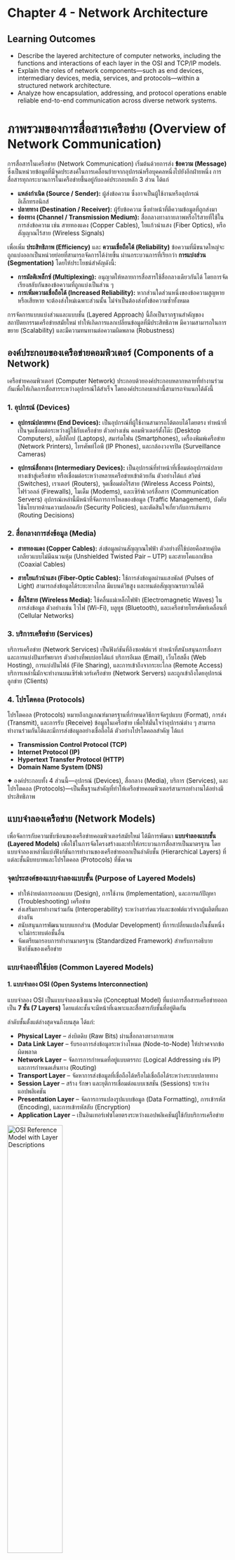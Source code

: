 # Chapter 4 - Network Architecture

## Learning Outcomes

* Describe the layered architecture of computer networks, including the functions and interactions of each layer in the OSI and TCP/IP models.
* Explain the roles of network components—such as end devices, intermediary devices, media, services, and protocols—within a structured network architecture.
* Analyze how encapsulation, addressing, and protocol operations enable reliable end-to-end communication across diverse network systems.


# ภาพรวมของการสื่อสารเครือข่าย (Overview of Network Communication)

การสื่อสารในเครือข่าย (Network Communication) เริ่มต้นด้วยการส่ง **ข้อความ (Message)** ซึ่งเป็นหน่วยข้อมูลที่มีจุดประสงค์ในการเคลื่อนย้ายจากอุปกรณ์หรือบุคคลหนึ่งไปยังอีกฝ่ายหนึ่ง การสื่อสารทุกกระบวนการในเครือข่ายขึ้นอยู่กับองค์ประกอบหลัก 3 ส่วน ได้แก่

* **แหล่งกำเนิด (Source / Sender):** ผู้ส่งข้อความ ซึ่งอาจเป็นผู้ใช้งานหรืออุปกรณ์อิเล็กทรอนิกส์
* **ปลายทาง (Destination / Receiver):** ผู้รับข้อความ ซึ่งทำหน้าที่ตีความข้อมูลที่ถูกส่งมา
* **ช่องทาง (Channel / Transmission Medium):** สื่อกลางทางกายภาพหรือไร้สายที่ใช้ในการส่งข้อความ เช่น สายทองแดง (Copper Cables), ใยแก้วนำแสง (Fiber Optics), หรือสัญญาณไร้สาย (Wireless Signals)

เพื่อเพิ่ม **ประสิทธิภาพ (Efficiency)** และ **ความเชื่อถือได้ (Reliability)** ข้อความที่มีขนาดใหญ่จะถูกแบ่งออกเป็นหน่วยย่อยที่สามารถจัดการได้ง่ายขึ้น ผ่านกระบวนการที่เรียกว่า **การแบ่งส่วน (Segmentation)** โดยให้ประโยชน์สำคัญดังนี้:

* **การมัลติเพล็กซ์ (Multiplexing):** อนุญาตให้หลายการสื่อสารใช้สื่อกลางเดียวกันได้ โดยการจัดเรียงสลับกันของข้อความที่ถูกแบ่งเป็นส่วน ๆ
* **การเพิ่มความเชื่อถือได้ (Increased Reliability):** หากส่วนใดส่วนหนึ่งของข้อความสูญหายหรือเสียหาย จะต้องส่งใหม่เฉพาะส่วนนั้น ไม่จำเป็นต้องส่งทั้งข้อความซ้ำทั้งหมด

การจัดการแบบแบ่งส่วนและแบบชั้น (Layered Approach) นี้ถือเป็นรากฐานสำคัญของสถาปัตยกรรมเครือข่ายสมัยใหม่ ทำให้เกิดการแลกเปลี่ยนข้อมูลที่มีประสิทธิภาพ มีความสามารถในการขยาย (Scalability) และมีความทนทานต่อความผิดพลาด (Robustness)


## องค์ประกอบของเครือข่ายคอมพิวเตอร์ (Components of a Network)

เครือข่ายคอมพิวเตอร์ (Computer Network) ประกอบด้วยองค์ประกอบหลากหลายที่ทำงานร่วมกันเพื่อให้เกิดการสื่อสารระหว่างอุปกรณ์ได้สำเร็จ โดยองค์ประกอบเหล่านี้สามารถจำแนกได้ดังนี้


### 1. อุปกรณ์ (Devices)

* **อุปกรณ์ปลายทาง (End Devices):**
  เป็นอุปกรณ์ที่ผู้ใช้งานสามารถโต้ตอบได้โดยตรง ทำหน้าที่เป็นจุดเชื่อมต่อระหว่างผู้ใช้กับเครือข่าย ตัวอย่างเช่น คอมพิวเตอร์ตั้งโต๊ะ (Desktop Computers), แล็ปท็อป (Laptops), สมาร์ตโฟน (Smartphones), เครื่องพิมพ์เครือข่าย (Network Printers), โทรศัพท์ไอพี (IP Phones), และกล้องวงจรปิด (Surveillance Cameras)

* **อุปกรณ์สื่อกลาง (Intermediary Devices):**
  เป็นอุปกรณ์ที่ทำหน้าที่เชื่อมต่ออุปกรณ์ปลายทางเข้าสู่เครือข่าย หรือเชื่อมต่อระหว่างหลายเครือข่ายเข้าด้วยกัน ตัวอย่างได้แก่ สวิตช์ (Switches), เราเตอร์ (Routers), จุดเชื่อมต่อไร้สาย (Wireless Access Points), ไฟร์วอลล์ (Firewalls), โมเด็ม (Modems), และเซิร์ฟเวอร์สื่อสาร (Communication Servers)
  อุปกรณ์เหล่านี้มีหน้าที่จัดการการไหลของข้อมูล (Traffic Management), บังคับใช้นโยบายด้านความปลอดภัย (Security Policies), และตัดสินใจเกี่ยวกับการเส้นทาง (Routing Decisions)

### 2. สื่อกลางการส่งข้อมูล (Media)

* **สายทองแดง (Copper Cables):**
  ส่งข้อมูลผ่านสัญญาณไฟฟ้า ตัวอย่างที่ใช้บ่อยคือสายคู่บิดเกลียวแบบไม่มีฉนวนหุ้ม (Unshielded Twisted Pair – UTP) และสายโคแอกเชียล (Coaxial Cables)

* **สายใยแก้วนำแสง (Fiber-Optic Cables):**
  ใช้การส่งข้อมูลผ่านแสงพัลส์ (Pulses of Light) สามารถส่งข้อมูลได้ระยะทางไกล มีแบนด์วิธสูง และทนต่อสัญญาณรบกวนได้ดี

* **สื่อไร้สาย (Wireless Media):**
  ใช้คลื่นแม่เหล็กไฟฟ้า (Electromagnetic Waves) ในการส่งข้อมูล ตัวอย่างเช่น ไวไฟ (Wi-Fi), บลูทูธ (Bluetooth), และเครือข่ายโทรศัพท์เคลื่อนที่ (Cellular Networks)

### 3. บริการเครือข่าย (Services)

บริการเครือข่าย (Network Services) เป็นฟังก์ชันที่อิงซอฟต์แวร์ ทำหน้าที่สนับสนุนการสื่อสารและการแบ่งปันทรัพยากร ตัวอย่างที่พบบ่อยได้แก่ บริการอีเมล (Email), เว็บโฮสติ้ง (Web Hosting), การแบ่งปันไฟล์ (File Sharing), และการเข้าถึงจากระยะไกล (Remote Access)
บริการเหล่านี้มักจะทำงานบนเซิร์ฟเวอร์เครือข่าย (Network Servers) และถูกเข้าถึงโดยอุปกรณ์ลูกข่าย (Clients)

### 4. โปรโตคอล (Protocols)

โปรโตคอล (Protocols) หมายถึงกฎเกณฑ์มาตรฐานที่กำหนดวิธีการจัดรูปแบบ (Format), การส่ง (Transmit), และการรับ (Receive) ข้อมูลในเครือข่าย เพื่อให้มั่นใจว่าอุปกรณ์ต่าง ๆ สามารถทำงานร่วมกันได้และมีการส่งข้อมูลอย่างเชื่อถือได้ ตัวอย่างโปรโตคอลสำคัญ ได้แก่

* **Transmission Control Protocol (TCP)**
* **Internet Protocol (IP)**
* **Hypertext Transfer Protocol (HTTP)**
* **Domain Name System (DNS)**


✦ องค์ประกอบทั้ง 4 ส่วนนี้—อุปกรณ์ (Devices), สื่อกลาง (Media), บริการ (Services), และโปรโตคอล (Protocols)—เป็นพื้นฐานสำคัญที่ทำให้เครือข่ายคอมพิวเตอร์สามารถทำงานได้อย่างมีประสิทธิภาพ

## แบบจำลองเครือข่าย (Network Models)

เพื่อจัดการกับความซับซ้อนของเครือข่ายคอมพิวเตอร์สมัยใหม่ ได้มีการพัฒนา **แบบจำลองแบบชั้น (Layered Models)** เพื่อใช้ในการจัดโครงสร้างและทำให้กระบวนการสื่อสารเป็นมาตรฐาน โดยแบบจำลองเหล่านี้แบ่งฟังก์ชันการทำงานของเครือข่ายออกเป็นลำดับชั้น (Hierarchical Layers) ที่แต่ละชั้นมีบทบาทและโปรโตคอล (Protocols) ที่ชัดเจน

### จุดประสงค์ของแบบจำลองแบบชั้น (Purpose of Layered Models)

* ทำให้ง่ายต่อการออกแบบ (Design), การใช้งาน (Implementation), และการแก้ปัญหา (Troubleshooting) เครือข่าย
* ส่งเสริมการทำงานร่วมกัน (Interoperability) ระหว่างฮาร์ดแวร์และซอฟต์แวร์จากผู้ผลิตที่แตกต่างกัน
* สนับสนุนการพัฒนาแบบแยกส่วน (Modular Development) ที่การเปลี่ยนแปลงในชั้นหนึ่งจะไม่กระทบต่อชั้นอื่น
* จัดเตรียมกรอบการทำงานมาตรฐาน (Standardized Framework) สำหรับการอธิบายฟังก์ชันของเครือข่าย


### แบบจำลองที่ใช้บ่อย (Common Layered Models)

#### 1. แบบจำลอง OSI (Open Systems Interconnection)

แบบจำลอง OSI เป็นแบบจำลองเชิงแนวคิด (Conceptual Model) ที่แบ่งการสื่อสารเครือข่ายออกเป็น **7 ชั้น (7 Layers)** โดยแต่ละชั้นจะมีหน้าที่เฉพาะและสื่อสารกับชั้นที่อยู่ติดกัน

ลำดับชั้นตั้งแต่ล่างสุดจนถึงบนสุด ได้แก่:

* **Physical Layer** – ส่งบิตดิบ (Raw Bits) ผ่านสื่อกลางทางกายภาพ
* **Data Link Layer** – รับรองการส่งข้อมูลระหว่างโหนด (Node-to-Node) ให้ปราศจากข้อผิดพลาด
* **Network Layer** – จัดการการกำหนดที่อยู่แบบตรรกะ (Logical Addressing เช่น IP) และการกำหนดเส้นทาง (Routing)
* **Transport Layer** – จัดหาการส่งข้อมูลที่เชื่อถือได้หรือไม่เชื่อถือได้ระหว่างระบบปลายทาง
* **Session Layer** – สร้าง รักษา และยุติการเชื่อมต่อแบบเซสชัน (Sessions) ระหว่างแอปพลิเคชัน
* **Presentation Layer** – จัดการการแปลงรูปแบบข้อมูล (Data Formatting), การเข้ารหัส (Encoding), และการเข้ารหัสลับ (Encryption)
* **Application Layer** – เป็นอินเทอร์เฟซโดยตรงระหว่างแอปพลิเคชันผู้ใช้กับบริการเครือข่าย

<img src="figure/05/osi_model.png" 
     alt="OSI Reference Model with Layer Descriptions" 
     style="width:50%; height:auto;">


#### 2. แบบจำลอง TCP/IP (Transmission Control Protocol / Internet Protocol)

แบบจำลอง TCP/IP เป็นแบบจำลองที่ใช้จริงในสถาปัตยกรรมของโปรโตคอลสมัยใหม่ และเป็นรากฐานของอินเทอร์เน็ต โดยประกอบด้วย **4 ชั้น** ได้แก่:

* **Application Layer**
* **Transport Layer**
* **Internet Layer**
* **Network Access Layer**

### การเปรียบเทียบการแมปชั้น (OSI vs TCP/IP Layer Mapping)

* **Application Layer (TCP/IP)** สอดคล้องกับชั้น Application, Presentation, และ Session ของ OSI
* **Transport Layer** ตรงกันทั้งสองแบบจำลอง
* **Internet Layer (TCP/IP)** สอดคล้องกับ Network Layer ของ OSI
* **Network Access Layer (TCP/IP)** ครอบคลุม Data Link และ Physical Layers ของ OSI

### ประโยชน์ของการออกแบบแบบชั้น (Benefits of Layered Design)

* สนับสนุนการเชี่ยวชาญเฉพาะด้านของโปรโตคอล (Protocol Specialization)
* รองรับการทำงานผ่านอินเทอร์เฟซมาตรฐานระหว่างชั้น (Standardized Interfaces)
* ช่วยให้การแก้ปัญหาทำได้ง่ายขึ้น (Troubleshooting) และส่งเสริมการขยายตัวของเครือข่าย (Scalability)


✦ แบบจำลอง OSI และ TCP/IP ทำหน้าที่เป็นกรอบอ้างอิงที่สำคัญ นักวิชาการและผู้ปฏิบัติการเครือข่ายใช้เพื่อทำความเข้าใจ วิเคราะห์ และออกแบบระบบสื่อสารข้อมูล

## การห่อหุ้มข้อมูลและหน่วยข้อมูลตามโปรโตคอล (Encapsulation and Protocol Data Units: PDUs)

ในการสื่อสารเครือข่าย **การห่อหุ้มข้อมูล (Encapsulation)** คือกระบวนการเพิ่มข้อมูลควบคุมของโปรโตคอล (Protocol Control Information) ลงในข้อมูล (Data) เมื่อมันไหลลงมาตามชั้นต่าง ๆ ของสแต็กเครือข่าย (Network Stack) แต่ละชั้นจะเพิ่ม *ส่วนหัว (Header)* และบางครั้งอาจมี *ส่วนท้าย (Trailer)* เพื่อเตรียมข้อมูลให้สามารถส่งผ่านระบบเครือข่ายที่แตกต่างกันได้อย่างถูกต้อง

### ความหมายของการห่อหุ้ม (What is Encapsulation?)

* การห่อหุ้มเกิดขึ้นเมื่อข้อมูลไหลจาก **Application Layer** ลงไปยัง **Physical Layer**
* แต่ละชั้นจะเพิ่ม **Protocol Header** ของตนเอง จนเกิดเป็นหน่วยข้อมูลที่เรียกว่า **Protocol Data Unit (PDU)**
* ที่ปลายทาง จะมีการทำงานในทางกลับกันคือ **การคลี่ห่อ (Decapsulation)** เพื่อถอดส่วนหัวและสร้างข้อมูลต้นฉบับกลับคืนมา


### วัตถุประสงค์ของการห่อหุ้ม (Purpose of Encapsulation)

* เตรียมข้อมูลให้สามารถส่งได้ผ่านเครือข่ายที่แตกต่างกัน (Heterogeneous Networks)
* เพิ่มข้อมูลจำเป็น เช่น **Addressing, Error Checking, Sequencing, Delivery Instructions**
* ช่วยให้โปรโตคอลแต่ละชั้นสามารถทำงานได้อย่างอิสระ (Independent Protocol Operation)

### หน่วยข้อมูลตามชั้น OSI (Protocol Data Units by OSI Layer)

* **Application Layer**: *Data* – ข้อมูลที่สร้างโดยแอปพลิเคชันผู้ใช้
* **Transport Layer**: *Segment (TCP)* หรือ *Datagram (UDP)* – มีข้อมูลพอร์ต (Port Numbers), หมายเลขลำดับ (Sequence Numbers), และการตรวจสอบข้อผิดพลาด (Error Checking)
* **Network Layer**: *Packet* – มีที่อยู่ IP และข้อมูลการกำหนดเส้นทาง (Routing Information)
* **Data Link Layer**: *Frame* – มีที่อยู่ MAC และข้อมูลตรวจสอบข้อผิดพลาด
* **Physical Layer**: *Bits* – การส่งข้อมูลจริงเป็นสัญญาณไฟฟ้า แสง หรือคลื่นวิทยุ


<img src="figure/05/encapsulation.png" 
     alt="Encapsulation Process and PDUs across OSI Layers" 
     style="width:50%; height:auto;">

✨ การใช้ **Encapsulation** และ **PDU** ถือเป็นหัวใจของการสื่อสารแบบแยกชั้น (Layered Communication) ซึ่งช่วยให้ข้อมูลสามารถเดินทางได้อย่างน่าเชื่อถือและมีโครงสร้าง ผ่านเครือข่ายและระบบที่แตกต่างกัน

## การกำหนดที่อยู่เครือข่าย (Network Addressing)

เพื่อให้การสื่อสารข้อมูลในเครือข่ายสำเร็จได้ อุปกรณ์ทุกตัวต้องสามารถระบุตัวตนได้อย่างชัดเจน ซึ่งทำได้ผ่านการกำหนด **ที่อยู่ (Addressing)** ในแต่ละชั้นของแบบจำลองเครือข่าย การกำหนดที่อยู่นี้ทำให้ข้อมูลถูกส่งไปยังปลายทางที่ถูกต้อง ไม่ว่าจะเป็นเครือข่ายภายใน (LAN) หรือเครือข่ายกว้าง (WAN)

### วัตถุประสงค์ของการกำหนดที่อยู่ (Purpose of Network Addressing)

* ระบุอุปกรณ์และอินเทอร์เฟซเครือข่าย
* ทำให้ข้อมูลถูกส่งไปยังผู้รับที่ถูกต้อง
* สนับสนุนการกำหนดเส้นทาง (Routing) และการส่งต่อ (Forwarding) ข้ามเครือข่าย

### ประเภทของที่อยู่ในเครือข่าย (Types of Addresses)

* **Physical Address (Layer 2)**

  * เรียกว่า **MAC Address (Media Access Control)**
  * ถูกบันทึกถาวรใน **NIC (Network Interface Card)**
  * ใช้สำหรับการสื่อสารภายในเครือข่าย LAN

* **Network Address (Layer 3)**

  * มักอยู่ในรูป **IP Address (IPv4/IPv6)**
  * ใช้ในการระบุอุปกรณ์ข้ามเครือข่าย
  * สนับสนุน **Hierarchical Addressing** เพื่อความสามารถในการขยาย (Scalability)

* **Port Number (Layer 4)**

  * ใช้ระบุโปรเซสหรือบริการเฉพาะบนโฮสต์
  * อนุญาตให้หลายแอปพลิเคชันใช้เครือข่ายพร้อมกัน
  * ตัวอย่าง: **HTTP (port 80), SMTP (port 25), DNS (port 53)**

* **Socket**

  * คือการรวมกันระหว่าง **IP Address** และ **Port Number**
  * ใช้เพื่อระบุการสื่อสารระหว่างโปรเซสกับโปรเซสอย่างเฉพาะเจาะจง


### ประเภทของที่อยู่ IP (IPv4 Address Types)

* **Network Address** – ระบุทั้งเครือข่าย (host bits = 0)
* **Broadcast Address** – ส่งข้อมูลไปยังทุกอุปกรณ์ในเครือข่าย (host bits = 1)
* **Host Address** – ระบุโฮสต์เฉพาะ ต้องไม่ซ้ำกันในเครือข่ายเดียวกัน


### โหมดการสื่อสาร (Communication Modes)

* **Unicast** – การสื่อสารแบบหนึ่งต่อหนึ่ง
* **Multicast** – การสื่อสารแบบหนึ่งต่อกลุ่ม
* **Broadcast** – การสื่อสารแบบหนึ่งต่อทุกเครื่องในเครือข่ายย่อย

### การแบ่งเครือข่ายย่อย (Subnetting) และ Subnet Masks

* การแบ่งเครือข่ายย่อย (Subnetting) คือการแยกเครือข่ายใหญ่ให้เป็นเครือข่ายย่อยที่จัดการได้ง่าย
* **Subnet Mask** ใช้เพื่อแยกส่วนที่อยู่เครือข่ายออกจากส่วนที่อยู่โฮสต์
* การคำนวณ **ANDing** ใช้เพื่อหาที่อยู่เครือข่ายจาก IP Address และ Subnet Mask
* **VLSM (Variable Length Subnet Mask)** อนุญาตให้สร้างเครือข่ายย่อยหลายขนาดเพื่อการใช้งาน IP อย่างมีประสิทธิภาพ


<img src="figure/05/network_addressing.png" 
     alt="Types of Network Addressing and IP Subnetting" 
     style="max-width:50%; height:auto;">

✨ ความเข้าใจเรื่อง **Network Addressing** เป็นหัวใจสำคัญของการออกแบบและจัดการเครือข่าย IP เพราะช่วยให้การกำหนดเส้นทางมีประสิทธิภาพ การสื่อสารระหว่างอุปกรณ์ถูกต้อง และการจัดสรรทรัพยากรเครือข่ายเป็นไปอย่างเหมาะสม


## ชั้น Network (Network Layer)

ชั้น **Network (Network Layer)** ของแบบจำลอง OSI ทำหน้าที่สำคัญในการ **กำหนดที่อยู่เชิงตรรกะ (Logical Addressing)**, **การห่อหุ้มข้อมูล (Encapsulation)**, **การกำหนดเส้นทาง (Routing)** และ **การถอดห่อหุ้ม (Decapsulation)** เพื่อให้ข้อมูลสามารถเดินทางจากต้นทางไปยังปลายทางที่อยู่ต่างเครือข่ายได้อย่างถูกต้อง


### หน้าที่หลัก (Primary Responsibilities)

### 1. การกำหนดที่อยู่เชิงตรรกะ (Logical Addressing)

* ใช้ **IP Address** (เช่น IPv4 หรือ IPv6) เพื่อระบุอุปกรณ์ในเครือข่าย
* มีโครงสร้างแบบลำดับชั้น (Hierarchical) ทำให้สามารถ **Subnetting** และ **Routing** ได้อย่างมีประสิทธิภาพ
* สนับสนุนการจัดการด้าน **Security, QoS (Quality of Service), และ Network Segmentation**



### 2. การห่อหุ้มข้อมูล (Encapsulation)

* เมื่อรับข้อมูลจาก Transport Layer จะเพิ่ม **IP Header** เพื่อสร้าง **Packet**
* Header ประกอบด้วย **Source/Destination IP Address, TTL (Time-to-Live), Fragment Offset**
* ทำให้ Router สามารถเลือกเส้นทางได้ถูกต้อง


### 3. การกำหนดเส้นทาง (Routing)

* Router ใช้ **Routing Table** และ **Routing Protocols (OSPF, BGP, EIGRP)** เพื่อหาทางที่ดีที่สุด
* ปัจจัยที่พิจารณา ได้แก่ **Hop Count, Bandwidth, Cost**
* สนับสนุนการทำงานเช่น **Load Balancing, Redundancy, และ Failover**



### 4. การถอดห่อหุ้มข้อมูล (Decapsulation)

* ที่ปลายทาง Header ของ IP จะถูกตรวจสอบและนำออก
* Packet จะถูกส่งขึ้นไปยัง Transport Layer เพื่อประกอบข้อมูลกลับคืน

### การกำหนดที่อยู่ (Addressing: Internet Protocols)

### IPv4 (Internet Protocol version 4)

* ใช้ที่อยู่ขนาด **32-bit**
* Header ประกอบด้วย **Source/Destination IP, TTL, ToS (Type of Service), Fragment Offset, Checksum**
* เป็น **Connectionless Protocol** แบบ **Best-Effort Delivery**
* ข้อจำกัดหลักคือ **Address Exhaustion** (การหมดของที่อยู่ IP)

### IPv6 (Internet Protocol version 6)

* ใช้ที่อยู่ขนาด **128-bit** รองรับจำนวนโหนดมหาศาล
* Header มีโครงสร้างแบบ **Fixed Header + Extension Headers**
* คุณสมบัติเด่น:

  * รองรับ **IPsec** ในตัว
  * **SLAAC (Stateless Address Autoconfiguration)**
  * ไม่มี **Broadcast** → ใช้ **Multicast และ Anycast** แทน

### การทำงานของ Router และ Routing Table

### Router

* เป็นอุปกรณ์ Layer 3 ใช้ **Routing Table** เพื่อตัดสินใจส่งต่อ **Packet**
* รองรับ **Static Routing และ Dynamic Routing**
* ทำงานร่วมกับ **ARP, NAT, ACL, QoS** เพื่อเพิ่มประสิทธิภาพและความปลอดภัย

### Routing Table

* โครงสร้างข้อมูลที่เก็บ **Destination Network, Subnet Mask, Next-Hop, Metric**
* มีทั้งแบบ **Static** (กำหนดด้วยตนเอง) และ **Dynamic** (เรียนรู้จาก Routing Protocols)

### ประเภทของการกำหนดเส้นทาง (Routing Types)

| ประเภท (Routing Type) | คำอธิบาย (Description)                                                                    |
| --------------------- | ----------------------------------------------------------------------------------------- |
| **Static Routing**    | ผู้ดูแลระบบกำหนดเส้นทางด้วยตนเอง ไม่ปรับอัตโนมัติ เหมาะกับเครือข่ายเล็ก/คงที่             |
| **Dynamic Routing**   | ใช้ **Routing Protocols (RIP, EIGRP, OSPF, BGP)** เพื่อเรียนรู้และปรับเส้นทางโดยอัตโนมัติ |



### ตัวอย่าง Routing Table หลาย Router


<img src="figure/05/routing.png" 
     alt="Routing Table Example Across Routers A, B, and C" 
     style="max-width:50%; height:auto;">


* **Router A** → เชื่อมตรงกับเครือข่าย `10.1.0.0` และส่งต่อไปยังเครือข่ายอื่นผ่าน `s0/0/0`
* **Router B** → อยู่กึ่งกลาง มีเส้นทางตรงกับ `10.2.0.0, 10.3.0.0`
* **Router C** → เชื่อมตรงกับ `10.3.0.0, 10.4.0.0`


### เกตเวย์เริ่มต้น (Default Gateway)

* ใช้สำหรับโฮสต์ที่ต้องการส่งข้อมูลไปยังเครือข่ายภายนอก
* เป็น **First-Hop Router** ที่รับผิดชอบส่งต่อไปยังเส้นทางถัดไป
* ใช้กันทั่วไปใน LAN เพื่อออกไปยัง Internet


✦ สรุป: ชั้น Network (Network Layer) เป็นกลไกหลักที่ทำให้การสื่อสาร **ข้ามเครือข่าย (Internetworking)** เกิดขึ้นได้จริง โดยอาศัย IP Address, Routing, และ Router เป็นองค์ประกอบสำคัญ

## ชั้นข้อมูลลิงก์ (Data Link Layer)

ชั้น **Data Link (Data Link Layer)** ในแบบจำลอง OSI มีหน้าที่หลักในการทำให้การส่งข้อมูลระหว่างโหนด (Node-to-Node) ภายในเครือข่ายท้องถิ่น (LAN Segment) มีความถูกต้องและเชื่อถือได้ โดยทำการจัดเตรียมแพ็กเก็ต (Packet) จากชั้น Network ให้อยู่ในรูปแบบของ **Frame** เพื่อส่งต่อผ่านสื่อกลางจริง


### หน้าที่หลัก (Core Functions)

* **Framing (การจัดเฟรม):**
  ห่อหุ้ม (Encapsulate) แพ็กเก็ตจากชั้น Network ด้วยส่วนหัว (Header) และส่วนท้าย (Trailer) ของ Layer 2 เพื่อสร้าง **Frame** ที่มีข้อมูลควบคุมสำหรับการซิงโครไนซ์ การตรวจสอบข้อผิดพลาด และการระบุปลายทาง

* **Media Access Control (MAC):**
  กำหนดวิธีที่อุปกรณ์บนเครือข่ายเข้าถึงสื่อกลางและเริ่มการส่งข้อมูล รวมถึงการจัดการ **MAC Address** เพื่อระบุอุปกรณ์และควบคุมการชนกันของสัญญาณ (Collision)

### ชั้นย่อย (Sublayers)

ชั้น Data Link แบ่งออกเป็น 2 ชั้นย่อย ได้แก่:

1. **LLC (Logical Link Control):**
   ทำหน้าที่ติดต่อกับโปรโตคอลชั้น Network และจัดการการตรวจสอบข้อผิดพลาดและการซิงโครไนซ์ของเฟรม
2. **MAC (Media Access Control):**
   จัดการที่อยู่เชิงกายภาพ (Physical Address / MAC Address) และวิธีการเข้าถึงสื่อกลาง (Access Methods)


### วิธีการเข้าถึงสื่อ (Access Methods)

* **Controlled Access (การเข้าถึงแบบควบคุม):**
  อุปกรณ์จะเข้าถึงสื่อกลางตามลำดับที่กำหนด เช่น **Token Passing**

* **Contention-Based Access (การเข้าถึงแบบแข่งขัน):**
  อุปกรณ์แข่งขันกันเพื่อใช้สื่อกลาง แบ่งออกเป็น:

  * **CSMA/CD (Carrier Sense Multiple Access with Collision Detection):** ใช้ใน Ethernet แบบมีสาย
  * **CSMA/CA (Carrier Sense Multiple Access with Collision Avoidance):** ใช้ใน Wi-Fi (IEEE 802.11)


### โทโพโลยีเครือข่าย (Network Topologies)

* **Point-to-Point:** การเชื่อมตรงระหว่างสองโหนด
* **Multi-Access:** อุปกรณ์หลายตัวแชร์สื่อกลางเดียวกัน เช่น Ethernet LAN
* **Ring:** อุปกรณ์เชื่อมต่อเป็นวงกลม ข้อมูลไหลตามลำดับ


### โปรโตคอลที่ใช้ทั่วไปในชั้น Data Link (Common Protocols)

* **Ethernet (IEEE 802.2/802.3):** เทคโนโลยี LAN ที่แพร่หลายที่สุด รองรับทั้งแบบ Half-Duplex และ Full-Duplex
* **PPP (Point-to-Point Protocol):** ใช้บนลิงก์ WAN แบบ Serial รองรับการตรวจสอบสิทธิ์ (Authentication) การบีบอัด และการตรวจสอบข้อผิดพลาด
* **IEEE 802.11 (Wi-Fi):** มาตรฐาน LAN ไร้สาย ใช้คลื่นวิทยุและกลไก **CSMA/CA**

<img src="figure/05/layer2.png" 
     alt="Data Link Layer Functions and Sublayers" 
     style="max-width:50%; height:auto;">

✦ สรุป: ชั้น **Data Link Layer** ทำหน้าที่สำคัญในการ **แปลง Packet ให้เป็น Frame**, จัดการ **MAC Address**, และควบคุมการเข้าถึงสื่อกลางเพื่อให้การสื่อสารในเครือข่ายท้องถิ่นมีความถูกต้องและเสถียร

## ชั้นกายภาพ (Physical Layer)

ชั้น **Physical Layer** เป็นชั้นล่างสุดของแบบจำลอง OSI ซึ่งรับผิดชอบในการส่งสัญญาณข้อมูลดิบ (Raw Bitstream) ผ่านสื่อกลางจริง เช่น สายทองแดง (Copper), ใยแก้วนำแสง (Fiber Optic), หรือคลื่นวิทยุ (Wireless). ชั้นนี้กำหนดองค์ประกอบทางกายภาพทั้งหมดของระบบเครือข่าย ไม่ว่าจะเป็นสายเคเบิล อุปกรณ์เครือข่าย การ์ดเชื่อมต่อเครือข่าย (NIC) และวิธีการเข้ารหัสสัญญาณ (Signaling).


### หน้าที่หลัก (Key Functions)

* **Signal Generation (การสร้างสัญญาณ):**
  แปลงข้อมูลไบนารี (1 และ 0) จาก **Data Link Layer** ให้เป็นสัญญาณทางกายภาพ เช่น ไฟฟ้า แสง หรือคลื่นวิทยุ เพื่อการส่งต่อ

* **Data Encoding (การเข้ารหัสข้อมูล):**
  จัดรูปแบบข้อมูลเพื่อให้สามารถตีความและซิงโครไนซ์ได้ระหว่างการส่ง ตัวอย่างเช่น **Manchester Encoding** และ **Non-Return to Zero (NRZ)**

* **Signaling Methods (วิธีการส่งสัญญาณ):**
  ระบุวิธีที่ค่าข้อมูลไบนารีแสดงออกทางกายภาพ เช่น ระดับแรงดันไฟฟ้า (Voltage Levels), แสงพัลส์ (Light Pulses), หรือความถี่คลื่นวิทยุ (Radio Frequencies)


### สื่อส่งข้อมูล (Transmission Media)

* **Copper Cables (สายทองแดง):** ใช้สัญญาณไฟฟ้า ตัวอย่างเช่น

  * **Unshielded Twisted Pair (UTP):** ใช้แพร่หลายที่สุดใน LAN พร้อมหัวต่อ RJ-45
  * **Shielded Twisted Pair (STP):** ป้องกันสัญญาณรบกวนได้ดีกว่า UTP
  * **Coaxial Cable:** ใช้สำหรับการสื่อสารบรอดแบนด์และเคเบิลทีวี

* **Fiber Optic Cables (ใยแก้วนำแสง):** ใช้พัลส์แสง ส่งข้อมูลได้ระยะไกล ความเร็วสูง และไม่ถูกรบกวนจากสัญญาณแม่เหล็กไฟฟ้า (EMI)

  * **Single-Mode Fiber:** ใช้เลเซอร์ รองรับการสื่อสารระยะไกลและความจุสูง
  * **Multimode Fiber:** ใช้ LED เหมาะสำหรับระยะสั้นแต่มีข้อจำกัดจาก **Modal Dispersion**

* **Wireless Media (สื่อไร้สาย):** ใช้คลื่นแม่เหล็กไฟฟ้า ตัวอย่างเช่น

  * **IEEE 802.11 (Wi-Fi)**
  * **IEEE 802.15 (Bluetooth)**
  * **IEEE 802.16 (WiMAX)**
  * **GSM (Global System for Mobile Communications)**


### ตัวชี้วัดการส่งข้อมูล (Data Transmission Metrics)

* **Bandwidth (แบนด์วิดท์):** ความสามารถสูงสุดเชิงทฤษฎีของสื่อกลาง วัดเป็น Mbps หรือ Gbps
* **Throughput (ทรูพุต):** อัตราที่ข้อมูลถูกส่งสำเร็จจริง มักได้รับผลกระทบจากสภาวะเครือข่าย
* **Goodput (กู้ดพุต):** ส่วนของ Throughput ที่มีประโยชน์จริงในชั้น Application ไม่รวม Overhead หรือการส่งซ้ำ


<img src="figure/05/layer1.png" 
     alt="Physical Layer Functions and Media" 
     style="max-width:50%; height:auto;">


✦ สรุป: ชั้น **Physical Layer** เป็นรากฐานของระบบเครือข่ายทั้งหมด ทำหน้าที่กำหนดวิธีที่ **Bits** ถูกแปลงเป็นสัญญาณกายภาพ และกำหนดคุณภาพการสื่อสารผ่านสื่อกลางต่าง ๆ



